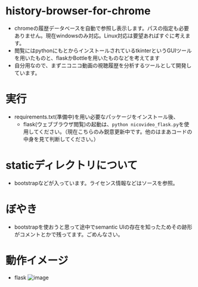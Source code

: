 # history-browser-for-chrome

- chromeの履歴データベースを自動で参照し表示します。パスの指定も必要ありません。現在windowsのみ対応。Linux対応は要望あればすぐに考えます。
- 閲覧にはpythonにもとからインストールされているtkinterというGUIツールを用いたものと、flaskかBottleを用いたものなどを考えてます
- 自分用なので、まずニコニコ動画の視聴履歴を分析するツールとして開発しています。

# 実行

- requirements.txt(準備中)を用い必要なパッケージをインストール後、
    - flask(ウェブブラウザ閲覧)の起動は、`python nicovideo_flask.py`を使用してください。（現在こちらのみ鋭意更新中です。他のはまあコードの中身を見て判断してください。）
    
# staticディレクトリについて

- bootstrapなどが入っています。ライセンス情報などはソースを参照。

# ぼやき

- bootstrapを使おうと思って途中でsemantic UIの存在を知ったためその跡形がコメントとかで残ってます。ごめんなさい。 

# 動作イメージ

- flask
![image](https://user-images.githubusercontent.com/24700480/64904433-029a8480-d705-11e9-974e-53b4acf0bb75.png)
